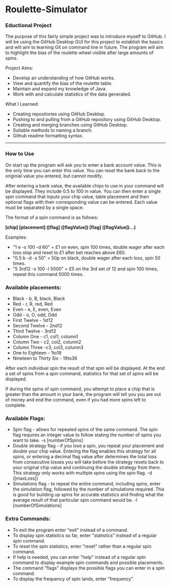 # Roulette-Simulator

### Eductional Project  
The purpose of this fairly simple project was to introduce myself to GitHub. I will be using the GitHub Desktop GUI for this project to establish the basics and will aim to learning Git on command line in future. The program will aim to highlight the bias of the roulette wheel visible after large amounts of spins.

Project Aims:
- Develop an understanding of how GitHub works.
- View and quantify the bias of the roulette table.
- Maintain and expand my knowledge of Java.
- Work with and calculate statistics of the data generated.

What I Learned:
- Creating repositories using GitHub Desktop.
- Pushing to and pulling from a GitHub repository using GitHub Desktop.
- Creating and merging branches using GitHub Desktop.
- Suitable methods to naming a branch.
- Github readme formatting syntax.

-------------------------------------------------------

### How to Use

On start up the program will ask you to enter a bank account value. This is the only time you can enter this value. You can reset the bank back to the originial value you entered, but cannot modify.

After entering a bank value, the available chips to use in your command will be displayed. They include 0.5 to 100 in value. You can then enter a single spin command that inputs your chip value, table placement and then optional flags with their corresponding value can be entered. Each value must be separated by a single space.

The format of a spin command is as follows:

**[chip] [placement] ([flag] ([flagValue]) [flag] ([flagValue])...)**

Examples:
- "1 e -s 100 -d 60" = £1 on even, spin 100 times, double wager after each loss stop and reset to £1 after bet reaches above £60. 
- "0.5 b -d -s 50"   =   50p on black, double wager after each loss, spin 50 times.
- "5 3rd12 -s 100 -l 5000"   =   £5 on the 3rd set of 12 and spin 100 times, repeat this command 5000 times.

### Available placements:

- Black - b, B, black, Black
- Red - r, R, red, Red
- Even - e, E, even, Even
- Odd - o, O, odd, Odd
- First Twelve - 1st12
- Second Twelve - 2nd12
- Third Twelve - 3rd12
- Column One - c1, col1, column1
- Column Two - c2, col2, column2
- Column Three -c3, col3, column3
- One to Eighteen - 1to18
- Nineteen to Thirty Six - 19to36

After each individual spin the result of that spin will be displayed. At the end a set of spins from a spin command, statistics for that set of spins will be displayed.

If during the spins of spin command, you attempt to place a chip that is greater than the amount in your bank, the program will tell you you are out of money and end the command, even if you had more spins left to complete.

### Available Flags:

- Spin flag - allows for repeated spins of the same command. The spin flag requires an integer value to follow stating the number of spins you want to take.
-s [numberOfSpins]
- Double strategy flag - if you lose a spin, you repeat your placement and double your chip value. Entering the flag enables this strategy for all spins, or entering a decimal flag value after determines the total loss from consecutive losses you will take before the strategy resets back to your original chip value and continuing the double strategy from there. This strategy only works with multiple spins using the spin flag.
-d ([maxLoss])
- Simulations flag - to repeat the entire command, including spins, enter the simulation flag, followed by the number of simulations required. This is good for building up spins for accurate statistics and finding what the average result of that particular spin command would be.
-l [numberOfSimulations]

### Extra Commands:

- To exit the program enter "exit" instead of a command.
- To display spin statistics so far, enter "statistics" instead of a regular spin command.
- To reset the spin statistics, enter "reset" rather than a regular spin command.
- If help is needed, you can enter "help" instead of a regular spin command to display example spin commands and possible placements.
- The command "flags" displays the possible flags you can enter in a spin command.
- To display the frequency of spin lands, enter "frequency".

